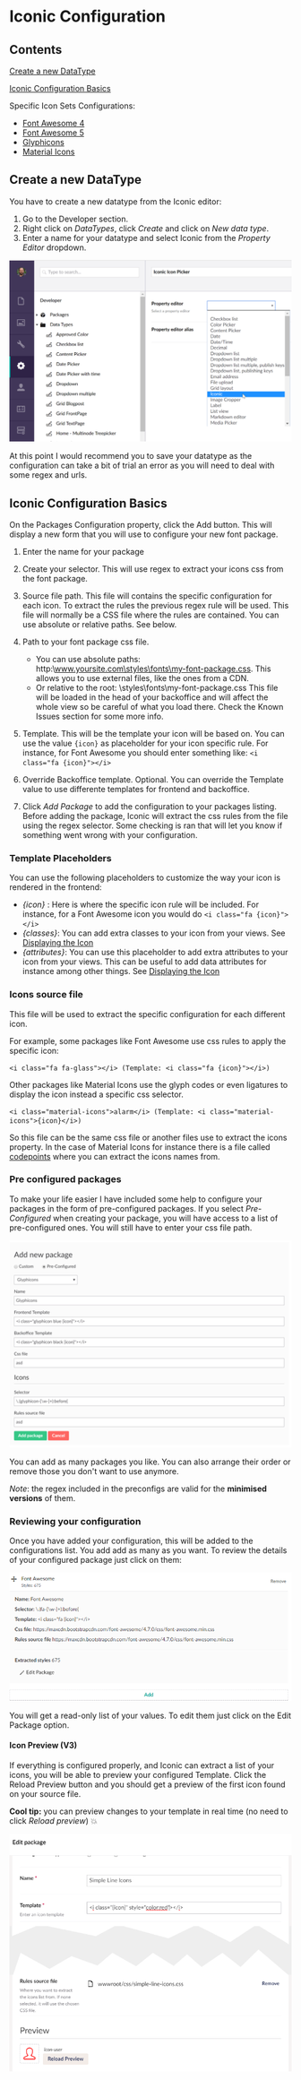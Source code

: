 # Iconic Configuration


## Contents

[Create a new DataType](#create)

[Iconic Configuration Basics](#configbasics)

Specific Icon Sets Configurations:
-  [Font Awesome 4](FontAwesome4)
-  [Font Awesome 5](FontAwesome5)
-  [Glyphicons](Glyphicons)
-  [Material Icons](MaterialIcons)


## <a name="create"></a> Create a new DataType
You have to create a new datatype from the Iconic editor:
1. Go to the Developer section.
2. Right click on *DataTypes*, click *Create* and click on *New data type*.
3. Enter a name for your datatype and select Iconic from the *Property Editor* dropdown.

![Create datatype](datatype.png)

At this point I would recommend you to save your datatype as the configuration can take a bit of trial an error as you will need to deal with some regex and urls.

## <a name="configbasics"></a> Iconic Configuration Basics
On the Packages Configuration property, click the Add button. This will display a new form that you will use to configure your new font package.
1. Enter the name for your package
2. Create your selector. This will use regex to extract your icons css from the font package.
3. Source file path. This file will contains the specific configuration for each icon.
   To extract the rules the previous regex rule will be used. This file will normally be a CSS file where the rules are contained. You can use absolute or relative paths. See below.
4. Path to your font package css file.
    * You can use absolute paths: http:\\www.yoursite.com\styles\fonts\my-font-package.css. This allows you to use external files, like the ones from a CDN.
    * Or relative to the root: \styles\fonts\my-font-package.css
    This file will be loaded in the head of your backoffice and will affect the whole view so be careful of what you load there. Check the Known Issues section for some more info.

5. Template. This will be the template your icon will be based on. You can use the value ```{icon}``` as placeholder for your icon specific rule. For instance, for Font Awesome you should enter something like: `<i class="fa {icon}"></i>`
6. Override Backoffice template. Optional. You can override the Template value to use differente templates for frontend and backoffice.
6. Click *Add Package* to add the configuration to your packages listing. Before adding the package, Iconic will extract the css rules from the file using the regex selector. Some checking is ran that will let you know if something went wrong with your configuration.

### Template Placeholders
You can use the following placeholders to customize the way your icon is rendered in the frontend:
- *\{icon\}* : Here is where the specific icon rule will be included. For instance, for a Font Awesome icon you would do ```<i class="fa {icon}"></i>```
- *\{classes\}*: You can add extra classes to your icon from your views. See [Displaying the Icon](../Usage)
- *\{attributes}*: You can use this placeholder to add extra attributes to your icon from your views. This can be useful to add data attributes for instance among other things. See [Displaying the Icon](../Usage)

### Icons source file
This file will be used to extract the specific configuration for each different icon.

For example, some packages like Font Awesome use css rules to apply the specific icon:
```
<i class="fa fa-glass"></i> (Template: <i class="fa {icon}"></i>)
```

Other packages like Material Icons use the glyph codes or even ligatures to display the icon instead a specific css selector. 
```
<i class="material-icons">alarm</i> (Template: <i class="material-icons">{icon}</i>)
```
So this file can be the same css file or another files use to extract the icons property. In the case of Material Icons for instance there is a file called <a href="https://github.com/google/material-design-icons/blob/master/iconfont/codepoints">codepoints</a> where you can extract the icons names from.


### Pre configured packages
To make your life easier I have included some help to configure your packages in the form of pre-configured packages. If you select *Pre-Configured* when creating your package, you will have access to a list of pre-configured ones. You will still have to enter your css file path.

![Pre-configured package](addPreConfig.png)


You can add as many packages you like. You can also arrange their order or remove those you don't want to use anymore.

*Note*: the regex included in the preconfigs are valid for the **minimised versions** of them.

### Reviewing your configuration
Once you have added your configuration, this will be added to the configurations list. You add add as many as you want. To review the details of your configured package just click on them:

![See configuration details](configDetails.png)

You will get a read-only list of your values. To edit them just click on the Edit Package option.

#### Icon Preview (V3)
If everything is configured properly, and Iconic can extract a list of your icons, you will be able to preview your configured Template. Click the Reload Preview button and you should get a preview of the first icon found on your source file.

**Cool tip:** you can preview changes to your template in real time (no need to click *Reload preview*) :boom: 

![Icon preview](icon-preview.png)